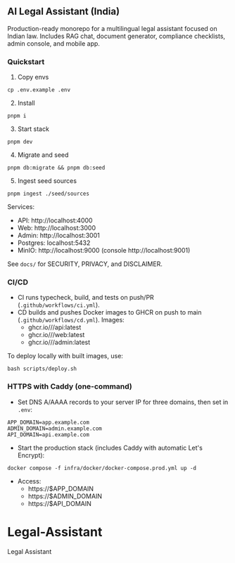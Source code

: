 ## AI Legal Assistant (India)

Production-ready monorepo for a multilingual legal assistant focused on Indian law. Includes RAG chat, document generator, compliance checklists, admin console, and mobile app.

### Quickstart

1. Copy envs

```
cp .env.example .env
```

2. Install

```
pnpm i
```

3. Start stack

```
pnpm dev
```

4. Migrate and seed

```
pnpm db:migrate && pnpm db:seed
```

5. Ingest seed sources

```
pnpm ingest ./seed/sources
```

Services:

- API: http://localhost:4000
- Web: http://localhost:3000
- Admin: http://localhost:3001
- Postgres: localhost:5432
- MinIO: http://localhost:9000 (console http://localhost:9001)

See `docs/` for SECURITY, PRIVACY, and DISCLAIMER.

### CI/CD

- CI runs typecheck, build, and tests on push/PR (`.github/workflows/ci.yml`).
- CD builds and pushes Docker images to GHCR on push to main (`.github/workflows/cd.yml`).
  Images:
    - ghcr.io/<owner>/<repo>/api:latest
    - ghcr.io/<owner>/<repo>/web:latest
    - ghcr.io/<owner>/<repo>/admin:latest

To deploy locally with built images, use:

```
bash scripts/deploy.sh
```

### HTTPS with Caddy (one-command)

- Set DNS A/AAAA records to your server IP for three domains, then set in `.env`:

```
APP_DOMAIN=app.example.com
ADMIN_DOMAIN=admin.example.com
API_DOMAIN=api.example.com
```

- Start the production stack (includes Caddy with automatic Let's Encrypt):

```
docker compose -f infra/docker/docker-compose.prod.yml up -d
```

- Access:
    - https://$APP_DOMAIN
    - https://$ADMIN_DOMAIN
    - https://$API_DOMAIN

# Legal-Assistant

Legal Assistant
